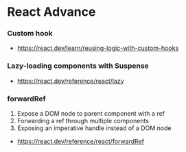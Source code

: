 # React Advance

### Custom hook
- https://react.dev/learn/reusing-logic-with-custom-hooks

### Lazy-loading components with Suspense
- https://react.dev/reference/react/lazy

### forwardRef
1. Expose a DOM node to parent component with a ref
2. Forwarding a ref through multiple components
3. Exposing an imperative handle instead of a DOM node 
- https://react.dev/reference/react/forwardRef
